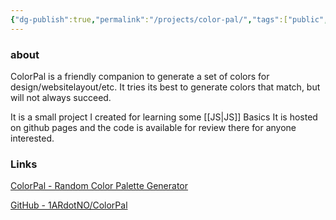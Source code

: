 ```yaml
---
{"dg-publish":true,"permalink":"/projects/color-pal/","tags":["public","JS"],"noteIcon":"1","created":"2023-08-15T14:20:13.000+02:00","updated":"2023-10-18T10:11:16.725+02:00"}
---
```



### about
ColorPal is a friendly companion to generate a set of colors for design/websitelayout/etc. It tries its best to generate colors that match, but will not always succeed.

It is a small project I created for learning some [[JS\|JS]] Basics 
It is hosted on github pages and the code is available for review there for anyone interested.

### Links

[ColorPal - Random Color Palette Generator](https://colorpal.1ar.no/)

[GitHub - 1ARdotNO/ColorPal](https://github.com/1ARdotNO/ColorPal)
